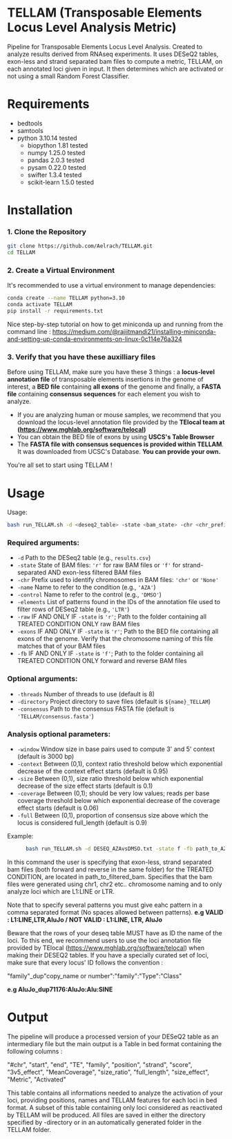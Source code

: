 # TELLAM (Transposable Elements Locus Level Analysis Metric)
Pipeline for Transposable Elements Locus Level Analysis. Created to analyze results derived from RNAseq experiments. It uses DESeQ2 tables, exon-less and strand separated bam files to compute a metric, TELLAM, on each annotated loci given in input. It then determines which are activated or not using a small Random Forest Classifier.

# Requirements
- bedtools
- samtools
- python 3.10.14 tested
  - biopython 1.81 tested
  - numpy 1.25.0 tested
  - pandas 2.0.3 tested
  - pysam 0.22.0 tested
  - swifter 1.3.4 tested
  - scikit-learn 1.5.0 tested
 
# Installation

### 1. Clone the Repository

```bash
git clone https://github.com/Aelrach/TELLAM.git
cd TELLAM
```
### 2. Create a Virtual Environment

It's recommended to use a virtual environment to manage dependencies:

```bash
conda create --name TELLAM python=3.10
conda activate TELLAM
pip install -r requirements.txt 
```
Nice step-by-step tutorial on how to get miniconda up and running from the command line : https://medium.com/@rajiitmandi21/installing-miniconda-and-setting-up-conda-environments-on-linux-0c114e76a324

### 3. Verify that you have these auxilliary files
Before using TELLAM, make sure you have these 3 things : a **locus-level annotation file** of transposable elements insertions in the genome of interest, a **BED file** containing **all exons** of the genome and finally, a **FASTA file** containing **consensus sequences** for each element you wish to analyze.
- If you are analyzing human or mouse samples, we recommend that you download the locus-level annotation file provided by the **TElocal team at (https://www.mghlab.org/software/telocal)**
- You can obtain the BED file of exons by using **USCS's Table Browser**
- The **FASTA file with consensus sequences is provided within TELLAM**. It was downloaded from UCSC's Database. **You can provide your own.**

You're all set to start using TELLAM !

# Usage
Usage: 
```bash
bash run_TELLAM.sh -d <deseq2_table> -state <bam_state> -chr <chr_prefix> -name <condition_name> -control <control_name> -elements <element_pattern> [options]
```

### Required arguments:
- `-d`          Path to the DESeq2 table (e.g., `results.csv`)
- `-state`      State of BAM files: `'r'` for raw BAM files or `'f'` for strand-separated AND exon-less filtered BAM files
- `-chr`        Prefix used to identify chromosomes in BAM files: `'chr'` or `'None'`
- `-name`       Name to refer to the condition (e.g., `'AZA'`)
- `-control`    Name to refer to the control (e.g., `'DMSO'`)
- `-elements`   List of patterns found in the IDs of the annotation file used to filter rows of DESeq2 table (e.g., `'LTR'`)
- `-raw`        IF AND ONLY IF `-state` is `'r'`; Path to the folder containing all TREATED CONDITION ONLY raw BAM files
- `-exons`      IF AND ONLY IF `-state` is `'r'`; Path to the BED file containing all exons of the genome. Verify that the chromosome naming of this file matches that of your BAM files
- `-fb`         IF AND ONLY IF `-state` is `'f'`; Path to the folder containing all TREATED CONDITION ONLY forward and reverse BAM files
  
### Optional arguments:
- `-threads`    Number of threads to use (default is 8)
- `-directory`  Project directory to save files (default is `${name}_TELLAM`)
- `-consensus`  Path to the consensus FASTA file (default is `'TELLAM/consensus.fasta'`)

### Analysis optional parameters:
- `-window`     Window size in base pairs used to compute 3' and 5' context (default is 3000 bp)
- `-context`    Between (0,1), context ratio threshold below which exponential decrease of the context effect starts (default is 0.95)
- `-size`       Between (0,1), size ratio threshold below which exponential decrease of the size effect starts (default is 0.1)
- `-coverage`   Between (0,1); should be very low values; reads per base coverage threshold below which exponential decrease of the coverage effect starts (default is 0.06)
- `-full`       Between (0,1), proportion of consensus size above which the locus is considered full_length (default is 0.9)

Example:
```bash
      bash run_TELLAM.sh -d DESEQ_AZAvsDMSO.txt -state f -fb path_to_AZA_filtered_bam -chr chr -name AZA -control DMSO -elements 'L1:LINE',LTR
```

In this command the user is specifying that exon-less, strand separated bam files (both forward and reverse in the same folder) for the TREATED CONDITION, are located in path_to_filtered_bam. 
Specifies that the bam files were generated using chr1, chr2 etc.. chromosome naming and to only analyze loci which are L1:LINE or LTR.  

Note that to specify several patterns you must give eahc pattern in a comma separated format (No spaces allowed between patterns). 
**e.g VALID : L1:LINE,LTR,AluJo / NOT VALID : L1:LINE, LTR, AluJo**

Beware that the rows of your deseq table MUST have as ID the name of the loci. To this end, we recommend users to use the loci annotation file provided by TElocal (https://www.mghlab.org/software/telocal) when making their DESEQ2 tables. If you have a specially curated set of loci, make sure that every locus' ID follows the convention : 

"family"_dup"copy_name or number":"family":"Type":"Class"  

**e.g AluJo_dup71176:AluJo:Alu:SINE**

# Output
The pipeline will produce a processed version of your DESeQ2 table as an intermediary file but the main output is a Table in bed format containing the following columns : 

"#chr", "start", "end", "TE", "family", "position", "strand", "score", "3v5_effect", "MeanCoverage", "size_ratio", "full_length", "size_effect", "Metric", "Activated"

This table contains all informations needed to analyze the activation of your loci, providing positions, names and TELLAM features for each loci in bed format. A subset of this table containing only loci considered as reactivated by TELLAM will be produced. All files are saved in either the directory specified by  -directory or in an automatically generated folder in the TELLAM folder.
